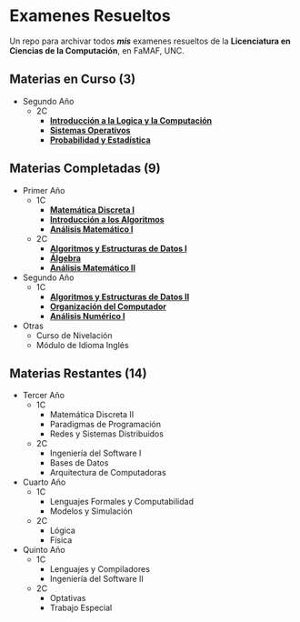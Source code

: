 # Examenes Resueltos
Un repo para archivar todos _**mis**_ examenes resueltos de la **Licenciatura en Ciencias de la Computación**, en FaMAF, UNC.

## Materias en Curso (3)
  * Segundo Año
    * 2C
      * [**Introducción a la Logica y la Computación**](https://github.com/achaval-tomas/Examenes-Resueltos-FaMAF-Compu/tree/main/2A2C%20INTRO-LOG)
      * [**Sistemas Operativos**](https://github.com/achaval-tomas/Examenes-Resueltos-FaMAF-Compu/tree/main/2A2C%20SIST-OP)
      * [**Probabilidad y Estadística**](https://github.com/achaval-tomas/Examenes-Resueltos-FaMAF-Compu/tree/main/2A2C%20PROB-Y-EST)
## Materias Completadas (9)
  * Primer Año
    * 1C
      * [**Matemática Discreta I**](https://github.com/achaval-tomas/Examenes-Resueltos-FaMAF-Compu/tree/main/1A1C%20DISCRETA-I)
      * [**Introducción a los Algoritmos**](https://github.com/achaval-tomas/Examenes-Resueltos-FaMAF-Compu/tree/main/1A1C%20INTRO-ALG)
      * [**Análisis Matemático I**](https://github.com/achaval-tomas/Examenes-Resueltos-FaMAF-Compu/tree/main/1A1C%20AN-MAT-I)
    * 2C
      * [**Algoritmos y Estructuras de Datos I**](https://github.com/achaval-tomas/Examenes-Resueltos-FaMAF-Compu/tree/main/1A2C%20AYED-I)
      * [**Álgebra**](https://github.com/achaval-tomas/Examenes-Resueltos-FaMAF-Compu/tree/main/1A2C%20ALGEBRA)
      * [**Análisis Matemático II**](https://github.com/achaval-tomas/Examenes-Resueltos-FaMAF-Compu/tree/main/1A2C%20AN-MAT-II)
  * Segundo Año
    * 1C
      * [**Algoritmos y Estructuras de Datos II**](https://github.com/achaval-tomas/Examenes-Resueltos-FaMAF-Compu/tree/main/2A1C%20AYED-II)
      * [**Organización del Computador**](https://github.com/achaval-tomas/Examenes-Resueltos-FaMAF-Compu/tree/main/2A1C%20ORG-COMP)
      * [**Análisis Numérico I**](https://github.com/achaval-tomas/Examenes-Resueltos-FaMAF-Compu/tree/main/2A1C%20ANALISIS-NUMERICO-I)
  * Otras
    * Curso de Nivelación
    * Módulo de Idioma Inglés
## Materias Restantes (14)
  * Tercer Año
    * 1C
      * Matemática Discreta II
      * Paradigmas de Programación
      * Redes y Sistemas Distribuidos
    * 2C
      * Ingeniería del Software I
      * Bases de Datos
      * Arquitectura de Computadoras
  * Cuarto Año
    * 1C
      * Lenguajes Formales y Computabilidad
      * Modelos y Simulación
    * 2C
      * Lógica
      * Física
  * Quinto Año
    * 1C
      * Lenguajes y Compiladores
      * Ingeniería del Software II
    * 2C
      * Optativas
      * Trabajo Especial
